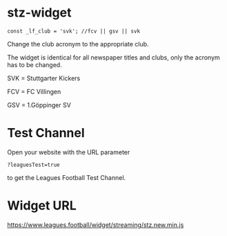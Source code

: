 # stz-widget
    const _lf_club = 'svk'; //fcv || gsv || svk
Change the club acronym to the appropriate club.

The widget is identical for all newspaper titles and clubs, only the acronym has to be changed.

SVK = Stuttgarter Kickers

FCV = FC Villingen

GSV = 1.Göppinger SV
# Test Channel
Open your website with the URL parameter 

    ?leaguesTest=true 

to get the Leagues Football Test Channel.

# Widget URL

https://www.leagues.football/widget/streaming/stz.new.min.js
